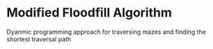 # Modified Floodfill Algorithm

Dyanmic programming approach for traversing mazes and finding the shortest traversal path

